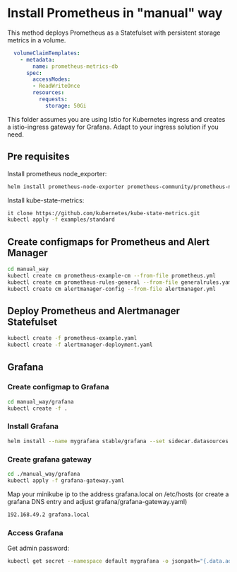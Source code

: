 # Install Prometheus in "manual" way

This method deploys Prometheus as a Statefulset with persistent storage metrics in a volume.

```yaml
  volumeClaimTemplates:
    - metadata:
        name: prometheus-metrics-db
      spec:
        accessModes:
        - ReadWriteOnce
        resources:
          requests:
            storage: 50Gi      
```
This folder assumes you are using Istio for Kubernetes ingress and creates a istio-ingress gateway for Grafana. Adapt to your ingress solution if you need.

## Pre requisites

Install prometheus node_exporter:

```bash
helm install prometheus-node-exporter prometheus-community/prometheus-node-exporter
```
Install kube-state-metrics:

```bash
it clone https://github.com/kubernetes/kube-state-metrics.git
kubectl apply -f examples/standard
```

## Create configmaps for Prometheus and Alert Manager

```bash
cd manual_way
kubectl create cm prometheus-example-cm --from-file prometheus.yml
kubectl create cm prometheus-rules-general --from-file generalrules.yaml
kubectl create cm alertmanager-config --from-file alertmanager.yml
```

## Deploy Prometheus and Alertmanager Statefulset

```bash
kubectl create -f prometheus-example.yaml
kubectl create -f alertmanager-deployment.yaml
```

## Grafana

### Create configmap to Grafana

```bash
cd manual_way/grafana
kubectl create -f .
```

### Install Grafana

```bash
helm install --name mygrafana stable/grafana --set sidecar.datasources.enabled=true --set sidecar.dashboards.enabled=true --set sidecar.datasources.label=grafana_datasource --set sidecar.dashboards.label=grafana_dashboard
```

### Create grafana gateway

```bash
cd ./manual_way/grafana
kubectl apply -f grafana-gateway.yaml
```

Map your minikube ip to the address grafana.local on /etc/hosts (or create a grafana DNS entry and adjust grafana/grafana-gateway.yaml)

```bash
192.168.49.2 grafana.local
```

### Access Grafana

Get admin password:

```bash
kubectl get secret --namespace default mygrafana -o jsonpath="{.data.admin-password}" | base64 --decode ; echo
```


